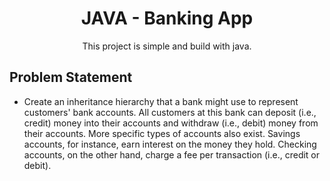 # <h1 align="center">JAVA - Banking App</h1>
<p align="center">This project is simple and build with java.</p>

## Problem Statement 
- Create an inheritance hierarchy that a bank might use to represent customers' bank accounts. All customers at this bank can deposit (i.e., credit) money into their accounts and withdraw (i.e., debit) money from their accounts. More specific types of accounts also exist. Savings accounts, for instance, earn interest on the money they hold. Checking accounts, on the other hand, charge a fee per transaction (i.e., credit or debit).
